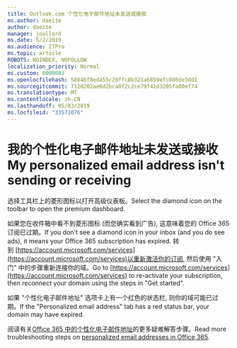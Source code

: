 ```yaml
---
title: Outlook.com 个性化电子邮件地址未发送或接收
ms.author: daeite
author: daeite
manager: joallard
ms.date: 5/2/2019
ms.audience: ITPro
ms.topic: article
ROBOTS: NOINDEX, NOFOLLOW
localization_priority: Normal
ms.custom: 8000083
ms.openlocfilehash: 58046f0eda55c28ffc8b321a6859efc086de3dd1
ms.sourcegitcommit: 7120202ae6d2bca8f2c2ce79f41d3205fa80ef74
ms.translationtype: MT
ms.contentlocale: zh-CN
ms.lasthandoff: 05/03/2019
ms.locfileid: "33571076"
---
```

# <a name="my-personalized-email-address-isnt-sending-or-receiving"></a><span data-ttu-id="fac06-102">我的个性化电子邮件地址未发送或接收</span><span class="sxs-lookup"><span data-stu-id="fac06-102">My personalized email address isn't sending or receiving</span></span>

<span data-ttu-id="fac06-103">选择工具栏上的菱形图标以打开高级仪表板。</span><span class="sxs-lookup"><span data-stu-id="fac06-103">Select the diamond icon on the toolbar to open the premium dashboard.</span></span>

<span data-ttu-id="fac06-104">如果您在收件箱中看不到菱形图标 (而您确实看到广告), 这意味着您的 Office 365 订阅已过期。</span><span class="sxs-lookup"><span data-stu-id="fac06-104">If you don't see a diamond icon in your inbox (and you do see ads), it means your Office 365 subscription has expired.</span></span> <span data-ttu-id="fac06-105">转到 [https://account.microsoft.com/services](https://account.microsoft.com/services)以重新激活你的订阅, 然后使用 "入门" 中的步骤重新连接你的域。</span><span class="sxs-lookup"><span data-stu-id="fac06-105">Go to [https://account.microsoft.com/services](https://account.microsoft.com/services) to re-activate your subscription, then reconnect your domain using the steps in "Get started".</span></span>

<span data-ttu-id="fac06-106">如果 "个性化电子邮件地址" 选项卡上有一个红色的状态栏, 则你的域可能已过期。</span><span class="sxs-lookup"><span data-stu-id="fac06-106">If the "Personalized email address" tab has a red status bar, your domain may have expired.</span></span>

<span data-ttu-id="fac06-107">阅读有关[Office 365 中的个性化电子邮件地址](https://support.office.com/article/75416a58-b225-4c02-8c07-8979403b427b)的更多疑难解答步骤。</span><span class="sxs-lookup"><span data-stu-id="fac06-107">Read more troubleshooting steps on [personalized email addresses in Office 365](https://support.office.com/article/75416a58-b225-4c02-8c07-8979403b427b).</span></span>